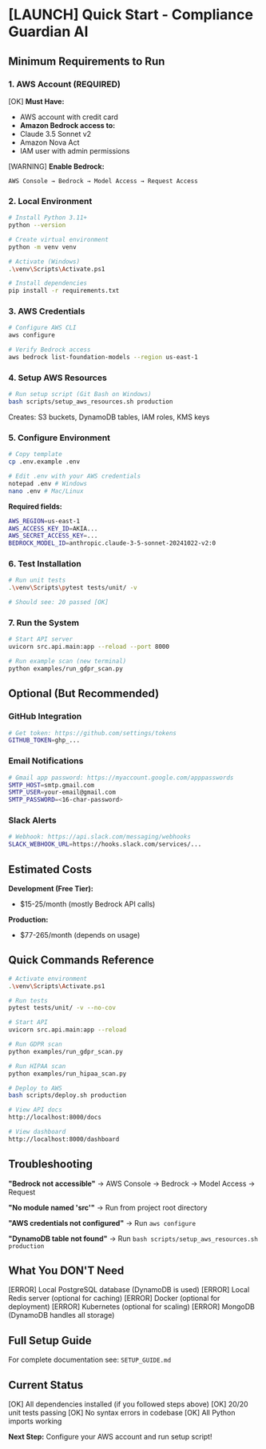 # [LAUNCH] Quick Start - Compliance Guardian AI

## Minimum Requirements to Run

### 1. AWS Account (REQUIRED)
[OK] **Must Have:**
- AWS account with credit card
- **Amazon Bedrock access to:**
 - Claude 3.5 Sonnet v2
 - Amazon Nova Act
- IAM user with admin permissions

[WARNING] **Enable Bedrock:**
```
AWS Console → Bedrock → Model Access → Request Access
```

### 2. Local Environment
```bash
# Install Python 3.11+
python --version

# Create virtual environment
python -m venv venv

# Activate (Windows)
.\venv\Scripts\Activate.ps1

# Install dependencies
pip install -r requirements.txt
```

### 3. AWS Credentials
```bash
# Configure AWS CLI
aws configure

# Verify Bedrock access
aws bedrock list-foundation-models --region us-east-1
```

### 4. Setup AWS Resources
```bash
# Run setup script (Git Bash on Windows)
bash scripts/setup_aws_resources.sh production
```

Creates: S3 buckets, DynamoDB tables, IAM roles, KMS keys

### 5. Configure Environment
```bash
# Copy template
cp .env.example .env

# Edit .env with your AWS credentials
notepad .env # Windows
nano .env # Mac/Linux
```

**Required fields:**
```bash
AWS_REGION=us-east-1
AWS_ACCESS_KEY_ID=AKIA...
AWS_SECRET_ACCESS_KEY=...
BEDROCK_MODEL_ID=anthropic.claude-3-5-sonnet-20241022-v2:0
```

### 6. Test Installation
```bash
# Run unit tests
.\venv\Scripts\pytest tests/unit/ -v

# Should see: 20 passed [OK]
```

### 7. Run the System
```bash
# Start API server
uvicorn src.api.main:app --reload --port 8000

# Run example scan (new terminal)
python examples/run_gdpr_scan.py
```

## Optional (But Recommended)

### GitHub Integration
```bash
# Get token: https://github.com/settings/tokens
GITHUB_TOKEN=ghp_...
```

### Email Notifications
```bash
# Gmail app password: https://myaccount.google.com/apppasswords
SMTP_HOST=smtp.gmail.com
SMTP_USER=your-email@gmail.com
SMTP_PASSWORD=<16-char-password>
```

### Slack Alerts
```bash
# Webhook: https://api.slack.com/messaging/webhooks
SLACK_WEBHOOK_URL=https://hooks.slack.com/services/...
```

## Estimated Costs

**Development (Free Tier):**
- $15-25/month (mostly Bedrock API calls)

**Production:**
- $77-265/month (depends on usage)

## Quick Commands Reference

```bash
# Activate environment
.\venv\Scripts\Activate.ps1

# Run tests
pytest tests/unit/ -v --no-cov

# Start API
uvicorn src.api.main:app --reload

# Run GDPR scan
python examples/run_gdpr_scan.py

# Run HIPAA scan
python examples/run_hipaa_scan.py

# Deploy to AWS
bash scripts/deploy.sh production

# View API docs
http://localhost:8000/docs

# View dashboard
http://localhost:8000/dashboard
```

## Troubleshooting

**"Bedrock not accessible"**
→ AWS Console → Bedrock → Model Access → Request

**"No module named 'src'"**
→ Run from project root directory

**"AWS credentials not configured"**
→ Run `aws configure`

**"DynamoDB table not found"**
→ Run `bash scripts/setup_aws_resources.sh production`

## What You DON'T Need

[ERROR] Local PostgreSQL database (DynamoDB is used)
[ERROR] Local Redis server (optional for caching)
[ERROR] Docker (optional for deployment)
[ERROR] Kubernetes (optional for scaling)
[ERROR] MongoDB (DynamoDB handles all storage)

## Full Setup Guide

For complete documentation see: `SETUP_GUIDE.md`

## Current Status

[OK] All dependencies installed (if you followed steps above)
[OK] 20/20 unit tests passing
[OK] No syntax errors in codebase
[OK] All Python imports working

**Next Step:** Configure your AWS account and run setup script!

